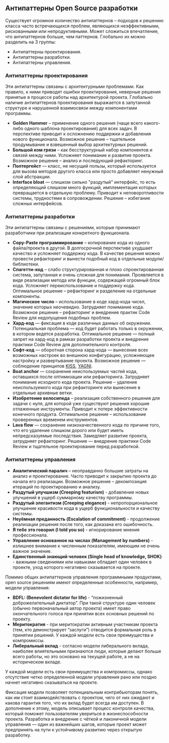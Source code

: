 ## Антипаттерны Open Source разработки

Существует огромное количество антипаттернов – подходов к решению класса часто встречающихся проблем, являющихся неэффективными, рискованными или непродуктивными. Может сложиться впечатление, что антипаттернов больше, чем паттернов. Глобально их можно разделить на 3 группы:

- Антипаттерны проектирования.
- Антипаттерны разработки.
- Антипаттерны управления.

### Антипаттерны проектирования

Эти антипаттерны связаны с архитектурными проблемами. Как правило, к ними приводят ошибки проектирования, неверные решения принятые в процессе работы над архитектурой проекта. Глобально наличие антипаттернов проектирования выражается в запутанной структуре и нарушенной взаимосвязи между компонентами программы.

- **Golden Hammer** – применение одного решения (чаще всего какого-либо одного шаблона проектирования) для всех задач. В перспективе приводит к осложнению поддержки и добавления нового функционала. Возможное решение – тщательное продумывание и взвешенный выбор архитектурных решений.
- **Большой ком грязи** – как бесструктурный набор компонентов и связей между ними. Усложняет понимание и развитие проекта. Возможное решение – анализ и последующий рефакторинг.
- **Полтергейст** — класс, не несущий пользы, который используется для вызова методов другого класса или просто добавляет ненужный слой абстракции. 
- **Interface bloat** — слишком сильно "раздутый" интерфейс, то есть определяющий слишком много функций, имплементация которых превращается в отдельную проблему. Приводит к неповоротливости системы, трудностями в сопровождении. Решение – избегание сложных интерфейсов.

### Антипаттерны разработки

Эти антипаттерны связаны с решениями, которые принимают разработчики при реализации конкретного функционала. 

- **Copy-Paste программирование** – копирование кода из одного файла/проекта в другой. В долгосрочной перспективе ухудшает качество и усложняет поддержку кода. В качестве решения можно провести рефакторинг и вынести подобный код в отдельные модули/библиотеки.  
- **Спагетти-код** – слабо структурированная и плохо спроектированная система, запутанная и очень сложная для понимания. Проявляется в виде реализации метода или функции, содержащей огромный блок кода. Усложняет переиспользование и поддержку кода. Оптимальное решение – рефакторинг и разделение на отдельные компоненты.
- **Магическое число** – использование в коде хард-кода чисел, значение которых неочевидно. Затрудняет понимание кода. Возможное решение 
– рефакторинг и внедрение практик Code Review для недопущения подобных проблем.
- **Хард-код** — фиксация в коде различных данных об окружении. Потенциальная проблема — код будет работать только в окружении, в котором ведется разработка. Оптимальное решение — полный запрет на хард-код в рамках разработки проекта и внедрение практики Code Review для дополнительного контроля.
- **Софт-код** — оборотная сторона хард-кода — вынесение всех возможных настроек во внешнюю конфигурацию, усложняющее настройку и развертывание проекта. Возможное решение — соблюдение принципов [KISS](https://web-creator.ru/articles/kiss), [YAGNI](https://web-creator.ru/articles/yagni).
- **Boat anchor** — сохранение неиспользуемых частей кода, оставшихся после оптимизации или рефакторинга. Затрудняет понимание исходного кода проекта. Решение – удаление неиспользуемого кода при рефакторинге или вынесение в отдельные архивные ветки.
- **Изобретение велосипеда** – реализация собственного решения для задачи с нуля, для которой уже существуют решения хорошие отлаженные инструменты. Приводит к потере эффективности конечного продукта. Оптимальное решение – использование проверенных временем инструментов.
- **Lava flow** — сохранение низкокачественного кода по причине того, что его удаление слишком дорого или будет иметь непредсказуемые последствия. Замедляет развитие проекта, затрудняет рефакторинг. Решение — внедрение практики Code Review и тщательное проектирование перед разработкой.

### Антипаттерны управления

- **Аналитический паралич** – неоправданно большие затраты на анализ и проектирование. Часто приводит к закрытию проекта до начала его реализации. Возможное решение – декомпозиция итераций по проектированию и анализу.
- **Раздутый улучшизм (Creeping featurism)** - добавление новых улучшений в ущерб суммарному качеству программы.
- **Раздутый элегантизм (Creeping elegance)** - непропорциональное улучшение красивости кода в ущерб функциональности и качеству системы.
- **Неуёмная преданность  (Escalation of commitment)** - продолжение реализации решения после того, как доказана его ошибочность.
- **Я тебе это говорил (I told you so)** - игнорирование мнения профессионала.
- **Управление основанное на числах (Management by numbers)** - излишнее внимание к численным показателям, имеющим не очень важное значение.
- **Единственный знающий человек (Single head of knowledge, SHOK)** - важными сведениями или навыками обладает один человек в проекте, уход которого негативно сказывается на проекте.

Помимо общих антипаттернов управления программными продуктами, open source решениям имеют определенные особенности, например, модели управления:
- **BDFL: (Benevolent dictator for life)** - “пожизненный доброжелательный диктатор”. При такой структуре один человек (обычно первоначальный автор проекта) имеет право окончательного голоса при принятии всех основных решений по проекту.
- **Меритократия** - при меритократии активным участникам проекта (тем, кто демонстрирует “заслуги”) отводится формальная роль в принятии решений. 
У каждой модели есть свои преимущества и компромиссы. 
- **Либеральный вклад** - согласно модели либерального вклада, наиболее влиятельными признаются люди, которые делают больше всего работы, но это основано на текущей работе, а не на историческом вкладе.

У каждой модели есть свои преимущества и компромиссы, однако отсутствие четко определенной модели управления рано или поздно начнет негативно сказываться на проекте.

Фиксация модели позволяет потенциальным контрибьюторам понять, как им стоит взаимодействовать с проектом, чего от них ожидают и какова гарантия того, что их вклад будет всегда им доступен. В дополнение к этому, модель описывает процесс контроля качества, который поможет пользователям увериться в жизнеспособности проекта. Разработка и внедрение с чёткой и лаконичной модели управления — один из важнейших шагов, которые проект может предпринять на пути к устойчивому развитию через открытую разработку.
